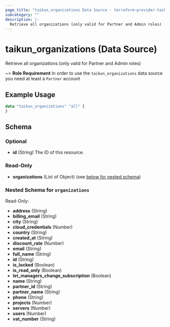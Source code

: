 ```yaml
---
page_title: "taikun_organizations Data Source - terraform-provider-taikun"
subcategory: ""
description: |-
  Retrieve all organizations (only valid for Partner and Admin roles)
---
```


# taikun_organizations (Data Source)

Retrieve all organizations (only valid for Partner and Admin roles)

~> **Role Requirement** In order to use the `taikun_organizations` data source you need at least a `Partner` account

## Example Usage

```terraform
data "taikun_organizations" "all" {
}
```

<!-- schema generated by tfplugindocs -->
## Schema

### Optional

- **id** (String) The ID of this resource.

### Read-Only

- **organizations** (List of Object) (see [below for nested schema](#nestedatt--organizations))

<a id="nestedatt--organizations"></a>
### Nested Schema for `organizations`

Read-Only:

- **address** (String)
- **billing_email** (String)
- **city** (String)
- **cloud_credentials** (Number)
- **country** (String)
- **created_at** (String)
- **discount_rate** (Number)
- **email** (String)
- **full_name** (String)
- **id** (String)
- **is_locked** (Boolean)
- **is_read_only** (Boolean)
- **let_managers_change_subscription** (Boolean)
- **name** (String)
- **partner_id** (String)
- **partner_name** (String)
- **phone** (String)
- **projects** (Number)
- **servers** (Number)
- **users** (Number)
- **vat_number** (String)


